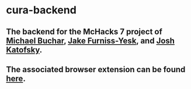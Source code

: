# cura-backend

## The backend for the McHacks 7 project of [Michael Buchar](https://github.com/michaelbuchar), [Jake Furniss-Yesk](https://github.com/jakefyesk), and [Josh Katofsky](https://github.com/jkatofsky).

## The associated browser extension can be found [here](https://github.com/jkatofsky/cura-browser-extension).